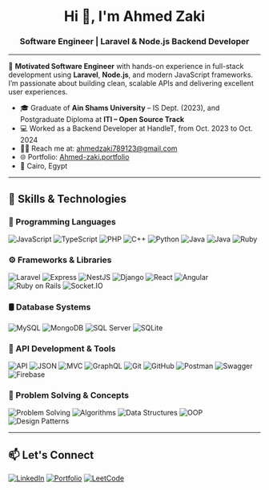 <h1 align="center">Hi 👋, I'm Ahmed Zaki</h1>
<h3 align="center">Software Engineer | Laravel & Node.js Backend Developer</h3>

---

🎯 **Motivated Software Engineer** with hands-on experience in full-stack development using **Laravel**, **Node.js**, and modern JavaScript frameworks. I’m passionate about building clean, scalable APIs and delivering excellent user experiences.

- 🎓 Graduate of **Ain Shams University** – IS Dept. (2023), and Postgraduate Diploma at **ITI – Open Source Track**
- 💻 Worked as a Backend Developer at HandleT, from Oct. 2023 to Oct. 2024
- 🧑‍💻 Reach me at: [ahmedzaki789123@gmail.com](mailto:ahmedzaki789123@gmail.com)
- 🌐 Portfolio: [Ahmed-zaki.portfolio](https://angular-day1.vercel.app/)
- 📍 Cairo, Egypt

---

## 🚀 Skills & Technologies

### 🧠 Programming Languages
![JavaScript](https://img.shields.io/badge/JavaScript-F7DF1E?logo=javascript&logoColor=black)
![TypeScript](https://img.shields.io/badge/TypeScript-3178C6?logo=typescript&logoColor=white)
![PHP](https://img.shields.io/badge/PHP-777BB4?logo=php&logoColor=white)
![C++](https://img.shields.io/badge/C++-00599C?logo=c%2B%2B&logoColor=white)
![Python](https://img.shields.io/badge/Python-3776AB?logo=python&logoColor=white)
![Java](https://img.shields.io/badge/Java-007396?logo=java&logoColor=white)
![Java](https://img.shields.io/badge/Java-ED8B00?style=for-the-badge&logo=coffeescript&logoColor=white)
![Ruby](https://img.shields.io/badge/Ruby-CC342D?logo=ruby&logoColor=white)

### ⚙️ Frameworks & Libraries
![Laravel](https://img.shields.io/badge/Laravel-F55247?logo=laravel&logoColor=white)
![Express](https://img.shields.io/badge/Express-000000?logo=express&logoColor=white)
![NestJS](https://img.shields.io/badge/NestJS-E0234E?logo=nestjs&logoColor=white)
![Django](https://img.shields.io/badge/Django-092E20?logo=django&logoColor=white)
![React](https://img.shields.io/badge/React-61DAFB?logo=react&logoColor=black)
![Angular](https://img.shields.io/badge/Angular-DD0031?logo=angular&logoColor=white)
![Ruby on Rails](https://img.shields.io/badge/Ruby_on_Rails-CC0000?logo=rubyonrails&logoColor=white)
![Socket.IO](https://img.shields.io/badge/Socket.IO-010101?logo=socket.io&logoColor=white)

### 🛢️ Database Systems
![MySQL](https://img.shields.io/badge/MySQL-4479A1?logo=mysql&logoColor=white)
![MongoDB](https://img.shields.io/badge/MongoDB-47A248?logo=mongodb&logoColor=white)
![SQL Server](https://img.shields.io/badge/SQL_Server-CC2927?logo=microsoftsqlserver&logoColor=white)
![SQLite](https://img.shields.io/badge/SQLite-003B57?logo=sqlite&logoColor=white)

### 🔌 API Development & Tools
![API](https://img.shields.io/badge/API-005571?logoColor=white)
![JSON](https://img.shields.io/badge/JSON-000000?logo=json&logoColor=white)
![MVC](https://img.shields.io/badge/MVC-1572B6?logoColor=white)
![GraphQL](https://img.shields.io/badge/GraphQL-E10098?logo=graphql&logoColor=white)
![Git](https://img.shields.io/badge/Git-F05032?logo=git&logoColor=white)
![GitHub](https://img.shields.io/badge/GitHub-181717?logo=github&logoColor=white)
![Postman](https://img.shields.io/badge/Postman-FF6C37?logo=postman&logoColor=white)
![Swagger](https://img.shields.io/badge/Swagger-85EA2D?logo=swagger&logoColor=black)
![Firebase](https://img.shields.io/badge/Firebase-FFCA28?logo=firebase&logoColor=black)

### 🧠 Problem Solving & Concepts
![Problem Solving](https://img.shields.io/badge/Problem%20Solving-121212?style=for-the-badge&logo=codeforces&logoColor=white)
![Algorithms](https://img.shields.io/badge/Algorithms-007ACC?style=for-the-badge&logo=algolia&logoColor=white)
![Data Structures](https://img.shields.io/badge/Data%20Structures-4B8BBE?style=for-the-badge&logo=data&logoColor=white)
![OOP](https://img.shields.io/badge/OOP-8E44AD?style=for-the-badge&logo=abstract&logoColor=white)
![Design Patterns](https://img.shields.io/badge/Design%20Patterns-2ECC71?style=for-the-badge&logo=sketch&logoColor=white)

---

## 📫 Let's Connect

[![LinkedIn](https://img.shields.io/badge/LinkedIn-Connect-blue?logo=linkedin&style=for-the-badge)](https://www.linkedin.com/in/ahmed-zaki-7325b9301/)
[![Portfolio](https://img.shields.io/badge/Portfolio-Visit-orange?logo=vercel&style=for-the-badge)](https://angular-day1.vercel.app/)
[![LeetCode](https://img.shields.io/badge/LeetCode-Profile-yellow?logo=leetcode&style=for-the-badge)](https://leetcode.com/u/Ahmed-zaki123/)
